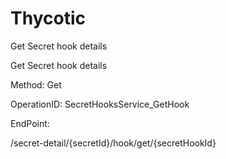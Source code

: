 #     Thycotic


Get Secret hook details

Get Secret hook details

Method: Get

OperationID: SecretHooksService_GetHook

EndPoint:

/secret-detail/{secretId}/hook/get/{secretHookId}
